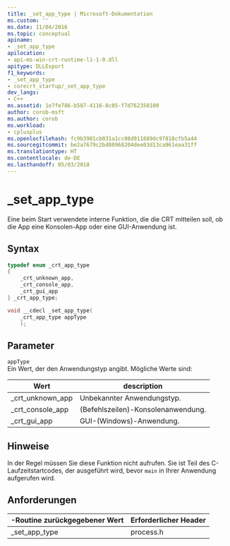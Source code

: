 ```yaml
---
title: _set_app_type | Microsoft-Dokumentation
ms.custom: ''
ms.date: 11/04/2016
ms.topic: conceptual
apiname:
- _set_app_type
apilocation:
- api-ms-win-crt-runtime-l1-1-0.dll
apitype: DLLExport
f1_keywords:
- _set_app_type
- corecrt_startup/_set_app_type
dev_langs:
- C++
ms.assetid: 1e7fe786-b587-4116-8c05-f7d762350100
author: corob-msft
ms.author: corob
ms.workload:
- cplusplus
ms.openlocfilehash: fc9b3901cb031a1cc08d911889dc97818cfb5a44
ms.sourcegitcommit: be2a7679c2bd80968204dee03d13ca961eaa31ff
ms.translationtype: HT
ms.contentlocale: de-DE
ms.lasthandoff: 05/03/2018
---
```

# <a name="setapptype"></a>_set_app_type
Eine beim Start verwendete interne Funktion, die die CRT mitteilen soll, ob die App eine Konsolen-App oder eine GUI-Anwendung ist.  
  
## <a name="syntax"></a>Syntax  
  
```cpp  
typedef enum _crt_app_type
{
    _crt_unknown_app,
    _crt_console_app,
    _crt_gui_app
} _crt_app_type;

void __cdecl _set_app_type(
    _crt_app_type appType
    ); 
```  
  
## <a name="parameters"></a>Parameter  
 `appType`  
 Ein Wert, der den Anwendungstyp angibt. Mögliche Werte sind:  
  
|Wert|description|  
|----------------|-----------------|  
|_crt_unknown_app|Unbekannter Anwendungstyp.|  
|_crt_console_app|(Befehlszeilen)-Konsolenanwendung.|  
|_crt_gui_app|GUI-(Windows)-Anwendung.|  
  
## <a name="remarks"></a>Hinweise  
 In der Regel müssen Sie diese Funktion nicht aufrufen. Sie ist Teil des C-Laufzeitstartcodes, der ausgeführt wird, bevor `main` in Ihrer Anwendung aufgerufen wird.
 
## <a name="requirements"></a>Anforderungen  
  
|-Routine zurückgegebener Wert|Erforderlicher Header|  
|-------------|---------------------|  
|_set_app_type|process.h|

